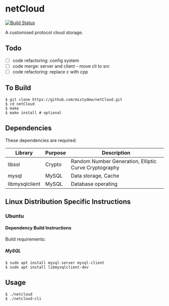 # netCloud

[![Build Status](https://travis-ci.org/mistydew/netCloud.svg?branch=master)](https://travis-ci.org/mistydew/netCloud)

A customised protocol cloud storage.

## Todo

- [ ] code refactoring: config system
- [ ] code merge: server and client - move cli to src
- [ ] code refactoring: replace c with cpp

## To Build

```
$ git clone https://github.com/mistydew/netCloud.git
$ cd netCloud
$ make
$ make install # optional
```

## Dependencies

These dependencies are required:

Library        | Purpose | Description
---------------|---------|-------------
libssl         | Crypto  | Random Number Generation, Elliptic Curve Cryptography
mysql          | MySQL   | Data storage, Cache
libmysqlclient | MySQL   | Database operating

## Linux Distribution Specific Instructions

### Ubuntu

#### Dependency Build Instructions

Build requirements:

##### MySQL

```
$ sudo apt install mysql-server mysql-client
$ sudo apt install libmysqlclient-dev
```

## Usage

```
$ ./netcloud
$ ./netcloud-cli
```

